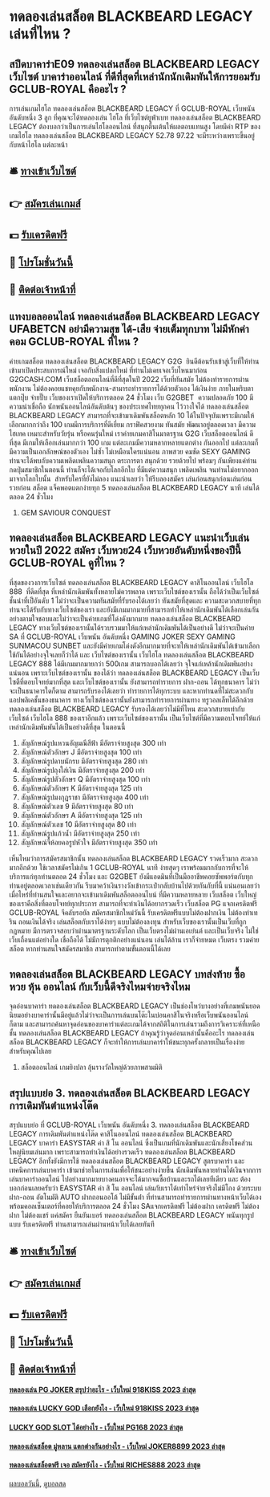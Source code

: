 # ทดลองเล่นสล็อต BLACKBEARD LEGACY เล่นที่ไหน ?
## สปีดบาคาร่าE09 ทดลองเล่นสล็อต BLACKBEARD LEGACY เว็บไซต์ บาคาร่าออนไลน์ ที่ดีที่สุดที่เหล่านักนักเดิมพันให้การยอมรับ GCLUB-ROYAL คืออะไร ?
การเล่นเกมไฮโล ทดลองเล่นสล็อต BLACKBEARD LEGACY ที่ GCLUB-ROYAL เว็บพนัน อันดับหนึ่ง 3 ลูก ที่คุณจะได้ทดลองเล่น ไฮโล ที่เว็บไซต์ยูฟ่าเบท ทดลองเล่นสล็อต BLACKBEARD LEGACY ต้องบอกว่าเป็นการเล่นไฮโลออนไลน์ ที่สนุกตื่นเต้นให้ผลตอบแทนสูง โดยมีค่า RTP ของเกมไฮโล ทดลองเล่นสล็อต BLACKBEARD LEGACY 52.78 97.22 จะมีระหว่างเพราะขึ้นอยู่กับหน้าไฮโล แต่ละหน้า

## 🛎 [ทางเข้าเว็บไซต์](https://bit.ly/3SdLNi2)
## 👉 [สมัครเล่นเกมส์](https://bit.ly/3SdLNi2)
## 💵 [รับเครดิตฟรี](https://bit.ly/3dyRKHj)
## 👑 [โปรโมชั่นวันนี้](https://bit.ly/3dyRKHj)
## 📱 [ติดต่อเจ้าหน้าที่](https://bit.ly/3dyRKHj)

## แทงบอลออนไลน์ ทดลองเล่นสล็อต BLACKBEARD LEGACY UFABETCN อย่ามีความสุข ได้-เสีย จ่ายเต็มทุกบาท ไม่มีหักค่าคอม GCLUB-ROYAL ที่ไหน ?
ค่ายเกมสล็อต ทดลองเล่นสล็อต BLACKBEARD LEGACY G2G  ยินดีต้อนรับเข้าสู่เว็บที่ให้ท่านเข้ามาเปิดประสบการณ์ใหม่ เจอกับสิ่งแปลกใหม่ ที่ท่านไม่เคยเจอเว็บไหนมาก่อน G2GCASH.COM เว็บสล็อตออนไลน์ที่ดีที่สุดในปี 2022 เว็บที่ทันสมัย ไม่ต้องทำรายการผ่านพนักงาน ไม่ต้องคอยแชทคุยกับพนักงาน-สามารถทำรายการได้ด้วยตัวเอง ได้เงินง่าย ภายในพริบตา แตกปุ๊บ จ่ายปั๊บ เว็บของเราเปิดให้บริการตลอด 24 ชั่วโมง เว็บ G2GBET  ความปลอดภัย 100 มีความน่าเชื่อถือ นักพนันออนไลน์อันดับต้นๆ ของประเทศไทยทุกคน ไว้วางใจได้ ทดลองเล่นสล็อต BLACKBEARD LEGACY สามารถที่จะเข้ามาเดิมพันสล็อตหลัก 10 ได้ในปัจจุบันเพราะมีเกมให้เลือกมากกว่าถึง 100 เกมมีการบริการที่ดีเยี่ยม กราฟิคสวยงาม ทันสมัย พัฒนาอยู่ตลอดเวลา มีความไฮเทค เหมาะสำหรับวัยรุ่น หรือคนรุ่นใหม่
เราค่ายเกมคาสิโนมาตรฐาน G2G เว็บสล็อตออนไลน์ ดีที่สุด มีเกมให้เลือกเล่นมากกว่า 100 เกม แต่ละเกมมีความหลากหลายแตกต่าง กันออกไป แต่ละเกมก็มีความเป็นเอกลักษณ์ของตัวเอง ไม่ซ้ำ ไม่เหมือนใครแน่นอน ภาพสวย คมชัด SEXY GAMING ท่านจะได้พบกับความเพลิดเพลินความสนุก ตระการตา สนุกด้วย รวยด้วยไป พร้อมๆ กันเพียงแค่ท่านกดปุ่มสมาชิกในตอนนี้ ท่านก็จะได้เจอกับโลกอีกใบ ที่มีแต่ความสนุก เพลิดเพลิน จนท่านไม่อยากออกมาจากโลกใบนั้น  สำหรับใครที่ยังไม่ลอง แนะนำเลยว่า ให้รีบลองสมัคร เล่นก่อนสนุกก่อนเล่นก่อนรวยก่อน สล็อต แจ็คพอตแตกง่ายทุก 5 ทดลองเล่นสล็อต BLACKBEARD LEGACY นาที เล่นได้ตลอด 24 ชั่วโมง
1. GEM SAVIOUR CONQUEST

## ทดลองเล่นสล็อต BLACKBEARD LEGACY แนะนำเว็บเล่นหวยในปี 2022 สมัคร เว็บหวย24 เว็บหวยอันดับหนึ่งของปีนี้ GCLUB-ROYAL ดูที่ไหน ?
ที่สุดของวงการเว็บไซต์ ทดลองเล่นสล็อต BLACKBEARD LEGACY คาสิโนออนไลน์ เว็บไฮโล 888  ที่ดีดที่สุด ที่เหล่านักเดิมพันทั้งหลายไม่ควรพลาด เพราะเว็บไซต์ของเรานั้น ถือได้ว่าเป็นเว็บไซต์ชั้นนำที่เป็อันดับ 1 ไม่ว่าจะเป็นความทันสมัยที่รับรองได้เลยว่า ทันสมัยที่สุดและ ความสะดวกสบายที่ทุกท่านจะได้รับกับทางเว็บไซต์ของเรา และยังมีเกมมากมายที่สามารถทำให้เหล่านักเดิมพันได้เลือกเล่นกันอย่างตามใจชอบและไม่ว่าจะเป็นค่ายเกมที่โด่งดังมากมาย ทดลองเล่นสล็อต BLACKBEARD LEGACY ทางเว็บไซต์ของเรานั้นได้รวบรวมมาให้แก่เหล่านักเดิมพันได้เป็นอย่างดี ไม่ว่าจะเป็นค่าย SA ที่ GCLUB-ROYAL เว็บพนัน อันดับหนึ่ง GAMING JOKER SEXY GAMING SUNMACOU SUNBET และยังมีค่ายเกมโด่งดังอีกมากมายที่จะทให้เหล่านักเดิมพันได้เข้ามาเลือกใช้กันได้อย่างจุใจเลยก็ว่าได้ และ เว็บไซต์ของเรานั้น เว็บไฮโล ทดลองเล่นสล็อต BLACKBEARD LEGACY 888 ได้มีเกมมากมายกว่า 500เกม สามารถบอกได้เลยว่า จุใจแก่เหล้านักเดิมพันอย่างแน่นอน เพราะเว็บไซต์ของเรานั้น ของได้ว่า ทดลองเล่นสล็อต BLACKBEARD LEGACY เป็นเว็บไซตืที่ตอบโจทย์มากที่สุด และเว็บไซต์ของเรานั้น ยังสามารถทำรายการ ฝาก-ถอน ได้ทุกธนาคาร ไม่ว่าจะเป็นธนาคารใดก็ตาม สามารถรับรองได้เลยว่า ทำรายการได้ทุกระบบ และหากท่านดที่ไม่สะดวกกับแอปพลิเคชั้นของธนาคาร ทางเว็บไซต์ของเรานั้นยังสามารถทำรายการผ่านทาง ทรูวอลเล็ทได้อีกด้วย ทดลองเล่นสล็อต BLACKBEARD LEGACY รับรองได้เลยว่าไม่มีที่ไหน สะดวกสบายเท่ากับเว็บไซต์ เว็บไฮโล 888 ของเราอีกแล้ว เพราะเว็บไซต์ของเรานั้น เป็นเว็บไซต์ที่มีความตอบโจทย์ให้แก่เหล่านักเดิมพันพันได้เป็นอย่างดีที่สุด ในตอนนี้
1. สัญลักษณ์รูปแหวนอัญมณีสีฟ้า มีอัตราจ่ายสูงสุด 300 เท่า
2. สัญลักษณ์ตัวอักษร J มีอัตราจ่ายสูงสุด 100 เท่า
3. สัญลักษณ์รูปดาบนักรบ มีอัตราจ่ายสูงสุด 280 เท่า
4. สัญลักษณ์รูปถุงใส่เงิน มีอัตราจ่ายสูงสุด 200 เท่า
5. สัญลักษณ์รูปตัวอักษร Q มีอัตราจ่ายสูงสุด 100 เท่า
6. สัญลักษณ์ตัวอักษร K มีอัตราจ่ายสูงสุด 125 เท่า
7. สัญลักษณ์รูปมงกุฎราชา มีอัตราจ่ายสูงสุด 400 เท่า
8. สัญลักษณ์ตัวเลข 9 มีอัตราจ่ายสูงสุด 80 เท่า
9. สัญลักษณ์ตัวอักษร A มีอัตราจ่ายสูงสุด 125 เท่า
10. สัญลักษณ์ตัวเลข 10 มีอัตราจ่ายสูงสุด 80 เท่า
11. สัญลักษณ์รูปแก้วน้ำ มีอัตราจ่ายสูงสุด 250 เท่า
12. สัญลักษณ์จี้ห้อยคอรูปหัวใจ มีอัตราจ่ายสูงสุด 350 เท่า

เห็นไหมว่าการสมัครสมาชิกนั้น ทดลองเล่นสล็อต BLACKBEARD LEGACY รวดเร็วมาก สะดวกมากอีกด้วย ใช้เวลาสมัครไม่เกิน 1 GCLUB-ROYAL นาที ง่ายสุดๆ เราพร้อมมากกับการที่จะให้บริการแก่ทุกท่านตลอด 24 ชั่วโมง และ G2GBET ยังมีแอดมินที่เป็นมืออาชีพคอยซัพพอร์ตกับทุกท่านอยู่ตลอดเวลาเช่นเดียวกัน รีบมาคว้าเงินรางวัลเข้ากระเป๋ากลับบ้านไปด้วยกันกับที่นี้
แน่นอนเลยว่าเมื่อไหร่ที่ท่านสนใจและอยากจะเข้ามาเดิมพันสล็อตออนไบน์ ที่มีความหลายหลาย เว็บสล็อต เว็บใหญ่ ของเราคือสิ่งที่ตอบโจทย์ทุกประการ สามารถที่จะทำเงินได้อยากรวดเร็ว เว็บสล็อต PG แจกเครดิตฟรี GCLUB-ROYAL จีคลับรอยัล สมัครสมาชิกใหม่วันนี้ รับเครดิตฟรีแบบไม่ต้องฝากเงิน ไม่ต้องทำเทริน ถอนเงินได้จริง เล่นสล็อตกับเราได้ง่ายๆ แบบไม่ต้องลงทุน สำหรับเว็บของเรานั้นเป็นเว็บที่ถูกกฎหมาย มีการตรวจสอบว่าผ่านมาตรฐานระดับโลก เป็นเว็บตรงไม่ผ่านเอเย่นต์ และเป็นเว็บจริง ไม่ใช่เว็บเถื่อนแต่อย่างใด เชื่อถือได้ ไม่มีการตุกติกอย่างแน่นอน เล่นได้ล้าน เราก็จ่ายหมด เว็บตรง รวมค่ายสล็อต หากท่านสนใจสมัครสมาชิก สามารถทำตามขั้นตอนนี้ได้เลย

## ทดลองเล่นสล็อต BLACKBEARD LEGACY บทส่งท้าย ซื้อ หวย หุ้น ออนไลน์ กับเว็บนี้ดีจริงไหมจ่ายจริงไหม
จุดอ่อนบาคาร่า ทดลองเล่นสล็อต BLACKBEARD LEGACY เป็นช่องโหว่บางอย่างที่เกมพนันยอดนิยมอย่างบาคาร่านั้นมีอยู่แล้วไม่ว่าจะเป็นการเล่นบนโต๊ะในบ่อนคาสิโนจริงหรือเว็บพนันออนไลน์ก็ตาม และสามารถค้นหาจุดอ่อนของบาคาร่าแต่ละเกมได้จากสถิติในการเล่นรวมถึงการวิเคราะห์ที่เหนือชั้น ทดลองเล่นสล็อต BLACKBEARD LEGACY ถ้าคุณรู้ว่าจุดอ่อนเหล่านั้นคืออะไร ทดลองเล่นสล็อต BLACKBEARD LEGACY ก็จะทำให้การเล่นบาคาร่าให้ชนะทุกครั้งกลายเป็นเรื่องง่ายสำหรับคุณไปเลย
1. สล็อตออนไลน์ เกมยิงปลา ลุ้นรางวัลใหญ่ด้วยภาพสามมิติ

## สรุปแบบย่อ 3. ทดลองเล่นสล็อต BLACKBEARD LEGACY การเดิมพันตำแหน่งโต๊ด
สรุปแบบย่อ ที่ GCLUB-ROYAL เว็บพนัน อันดับหนึ่ง 3. ทดลองเล่นสล็อต BLACKBEARD LEGACY การเดิมพันตำแหน่งโต๊ด คาสิโนออนไลน์ ทดลองเล่นสล็อต BLACKBEARD LEGACY บาคาร่า EASYSTAR ค่า สิ โน ออนไลน์ ซึ่งเป็นเกมที่นักเดิมพันและนักเสี่ยงโชคส่วนใหญ่นิยมเล่นมาก เพราะสามารถทำเงินได้อย่างรวดเร็ว ทดลองเล่นสล็อต BLACKBEARD LEGACY อีกทั้งยังมีการใช้ ทดลองเล่นสล็อต BLACKBEARD LEGACY สูตรบาคาร่า และ เทคนิคการเล่นบาคาร่า เข้ามาช่วยในการเล่นเพื่อให้ชนะอย่างง่ายขึ้น นักเดิมพันหลายท่านได้เงินจากการเล่นบาคาร่าออนไลน์ ไปอย่างมากมายบางคนอาจจะได้มากจนซื้อบ้านและรถได้เลยทีเดียว และ ต้องบอกก่อนเลยครับว่า EASYSTAR ค่า สิ โน ออนไลน์ เล่นกับเราได้เท่าไหร่จ่ายจริงไม่มีโกง ด้วยระบบ ฝาก-ถอน อัตโนมัติ AUTO ฝากถอนออโต้ ไม่มีขั้นต่ํา ที่ท่านสามารถทำรายการผ่านทางหน้าเว็บได้เอง พร้อมคอลเซ็นเตอร์ที่คอยให้บริการตลอด 24 ชั่วโมง SAแจกเครดิตฟรี ไม่ต้องฝาก เครดิตฟรี ไม่ต้องฝาก ไม่ต้องแชร์ แค่สมัคร ยืนยันเบอร์ ทดลองเล่นสล็อต BLACKBEARD LEGACY พนันทุกรูปแบบ รับเครดิตฟรี ท่านสามารถเล่นผ่านหน้าเว็บได้เลยทันที

## 🛎 [ทางเข้าเว็บไซต์](https://bit.ly/3SdLNi2)
## 👉 [สมัครเล่นเกมส์](https://bit.ly/3SdLNi2)
## 💵 [รับเครดิตฟรี](https://bit.ly/3dyRKHj)
## 👑 [โปรโมชั่นวันนี้](https://bit.ly/3dyRKHj)
## 📱 [ติดต่อเจ้าหน้าที่](https://bit.ly/3dyRKHj)

#### [ทดลองเล่น PG JOKER สรุปว่าอะไร - เว็บใหม่ 918KISS 2023 ล่าสุด](https://atom.io/themes/ทดลองเล่น%20pg%20joker%20สรุปว่าอะไร%20-%20เว็บใหม่%20918kiss%202023%20ล่าสุด)
#### [ทดลองเล่น LUCKY GOD เลือกยังไง - เว็บใหม่ 918KISS 2023 ล่าสุด](https://atom.io/themes/ทดลองเล่น%20lucky%20god%20เลือกยังไง%20-%20เว็บใหม่%20918kiss%202023%20ล่าสุด)
#### [LUCKY GOD SLOT ได้อย่างไร - เว็บใหม่ PG168 2023 ล่าสุด](https://atom.io/themes/lucky%20god%20slot%20ได้อย่างไร%20-%20เว็บใหม่%20pg168%202023%20ล่าสุด)
#### [ทดลองเล่นสล็อต มู่หลาน แตกต่างกันอย่างไร - เว็บใหม่ JOKER8899 2023 ล่าสุด](https://atom.io/themes/ทดลองเล่นสล็อต%20มู่หลาน%20แตกต่างกันอย่างไร%20-%20เว็บใหม่%20joker8899%202023%20ล่าสุด)
#### [ทดลองเล่นสล็อตฟรี เจอ สมัครยังไง - เว็บใหม่ RICHES888 2023 ล่าสุด](https://atom.io/themes/ทดลองเล่นสล็อตฟรี%20เจอ%20สมัครยังไง%20-%20เว็บใหม่%20riches888%202023%20ล่าสุด)

[ผลบอลวันนี้](https://siamsport.tv "ผลบอลวันนี้"), [ดูบอลสด](https://siamsport.tv/ดูบอลสด "ดูบอลสด")